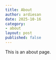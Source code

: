 ```yaml
---
title: About
author: ardiesan
date: 2025-10-16
category:
- about 
layout: post
published: false
---
```


This is an about page.
